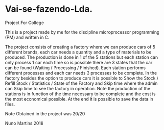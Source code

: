 # Vai-se-fazendo-Lda.

Project For College 

This is a project made by me for the discipline microprocessor programming (PM) and written in C.

The project consists of creating a factory where we can produce cars of 5 different brands, each car needs a quantity and a type of materials to be produced.
The production is done in 1 of the 5 stations but each station can only process 1 car each time so is possible there are 3 states that the car can be found (Waiting / Processing / Finished).
Each station performs different processes and each car needs 3 processes to be complete.
In the factory besides the option to produce cars it is possible to Show the Stock / Refill Stock / Statistics / State of the Factory and Skip time where the admin can Skip time to see the factory in operation.
Note the production of the stations is in function of the time necessary to be complete and the cost is the most economical possible.
At the end it is possible to save the data in files.


Note Obtained in the project was 20/20

Nuno Martins 2018
